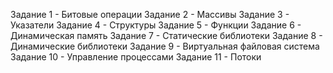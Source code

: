  Задание 1 - Битовые операции
 Задание 2 - Массивы
 Задание 3 - Указатели
 Задание 4 - Структуры
 Задание 5 - Функции
 Задание 6 - Динамическая память
 Задание 7 - Статические библиотеки
 Задание 8 - Динамические библиотеки
 Задание 9 - Виртуальная файловая система
 Задание 10 - Управление процессами
 Задание 11 - Потоки
